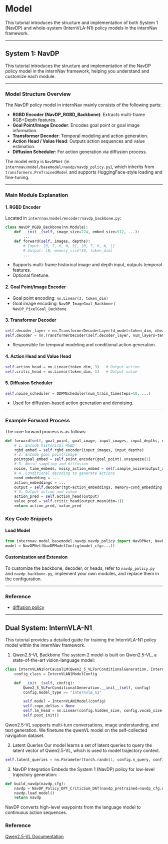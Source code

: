 # Model

This tutorial introduces the structure and implementation of both System 1 (NavDP) and whole-system (InternVLA-N1) policy models in the internNav framework.

---

## System 1: NavDP

<!-- NavDP content start -->

This tutorial introduces the structure and implementation of the NavDP policy model in the internNav framework, helping you understand and customize each module.

---

### Model Structure Overview

The NavDP policy model in internNav mainly consists of the following parts:

- **RGBD Encoder (NavDP_RGBD_Backbone)**: Extracts multi-frame RGB+Depth features.
- **Goal Point/Image Encoder**: Encodes goal point or goal image information.
- **Transformer Decoder**: Temporal modeling and action generation.
- **Action Head / Value Head**: Outputs action sequences and value estimation.
- **Diffusion Scheduler**: For action generation via diffusion process.

The model entry is `NavDPNet` (in `internnav/model/basemodel/navdp/navdp_policy.py`), which inherits from `transformers.PreTrainedModel` and supports HuggingFace-style loading and fine-tuning.

---

### Main Module Explanation

#### 1. RGBD Encoder

Located in `internnav/model/encoder/navdp_backbone.py`:

```python
class NavDP_RGBD_Backbone(nn.Module):
    def __init__(self, image_size=224, embed_size=512, ...):
        ...
    def forward(self, images, depths):
        # Input: [B, T, H, W, 3], [B, T, H, W, 1]
        # Output: [B, memory_size*16, token_dim]
        ...
```

- Supports multi-frame historical image and depth input, outputs temporal features.
- Optional finetune.

#### 2. Goal Point/Image Encoder

- Goal point encoding: `nn.Linear(3, token_dim)`
- Goal image encoding: `NavDP_ImageGoal_Backbone` / `NavDP_PixelGoal_Backbone`

#### 3. Transformer Decoder

```python
self.decoder_layer = nn.TransformerDecoderLayer(d_model=token_dim, nhead=heads, ...)
self.decoder = nn.TransformerDecoder(self.decoder_layer, num_layers=temporal_depth)
```

- Responsible for temporal modeling and conditional action generation.

#### 4. Action Head and Value Head

```python
self.action_head = nn.Linear(token_dim, 3)   # Output action
self.critic_head = nn.Linear(token_dim, 1)   # Output value
```

#### 5. Diffusion Scheduler

```python
self.noise_scheduler = DDPMScheduler(num_train_timesteps=10, ...)
```

- Used for diffusion-based action generation and denoising.

---

### Example Forward Process

The core forward process is as follows:

```python
def forward(self, goal_point, goal_image, input_images, input_depths, output_actions, augment_actions):
    # 1. Encode historical RGBD
    rgbd_embed = self.rgbd_encoder(input_images, input_depths)
    # 2. Encode goal point/image
    pointgoal_embed = self.point_encoder(goal_point).unsqueeze(1)
    # 3. Noise sampling and diffusion
    noise, time_embeds, noisy_action_embed = self.sample_noise(output_actions)
    # 4. Conditional decoding to generate actions
    cond_embedding = ...
    action_embeddings = ...
    output = self.decoder(tgt=action_embeddings, memory=cond_embedding, tgt_mask=self.tgt_mask)
    # 5. Output action and value
    action_pred = self.action_head(output)
    value_pred = self.critic_head(output.mean(dim=1))
    return action_pred, value_pred
```

### Key Code Snippets

#### Load Model

```python
from internnav.model.basemodel.navdp.navdp_policy import NavDPNet, NavDPModelConfig
model = NavDPNet(NavDPModelConfig(model_cfg=...))
```

#### Customization and Extension

To customize the backbone, decoder, or heads, refer to `navdp_policy.py` and `navdp_backbone.py`, implement your own modules, and replace them in the configuration.

---

### Reference
- [diffusion policy](https://github.com/real-stanford/diffusion_policy)

<!-- NavDP content end -->

---

## Dual System: InternVLA-N1
This tutorial provides a detailed guide for training the InternVLA-N1 policy model within the internNav framework.

1. Qwen2.5-VL Backbone
The system 2 model is built on Qwen2.5-VL, a state-of-the-art vision-language model:

```python
class InternVLAN1ForCausalLM(Qwen2_5_VLForConditionalGeneration, InternVLAN1MetaForCausalLM):
    config_class = InternVLAN1ModelConfig

    def __init__(self, config):
        Qwen2_5_VLForConditionalGeneration.__init__(self, config)
        config.model_type == "internvla_n1"

        self.model = InternVLAN1Model(config)
        self.rope_deltas = None
        self.lm_head = nn.Linear(config.hidden_size, config.vocab_size, bias=False)
        self.post_init()
```
Qwen2.5-VL supports multi-turn conversations, image understanding, and text generation. We finetune the qwenVL model on the self-collected navigation dataset.

2. Latent Queries
Our model learns a set of latent queries to query the latent vector of Qwen2.5-VL, which is used to model trajectory context.
```python
self.latent_queries = nn.Parameter(torch.randn(1, config.n_query, config.hidden_size))
```

3. NavDP Integration
Embeds the System 1 (NavDP) policy for low-level trajectory generation:

```python
def build_navdp(navdp_cfg):
    navdp = NavDP_Policy_DPT_CriticSum_DAT(navdp_pretrained=navdp_cfg.navdp_pretrained)
    navdp.load_model()
    return navdp
```
NavDP converts high-level waypoints from the language model to continuous action sequences.


### Reference
[Qwen2.5-VL Documentation](https://lmdeploy.readthedocs.io/en/latest/multi_modal/qwen2_5_vl.html)
